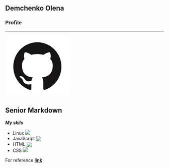 ## Demchenko Olena

### Profile

---

![cat](./Untitled.png)

## **Senior Markdown**

**_My skils_**

- Linux <img align="centr" src="https://cdn.jsdelivr.net/gh/devicons/devicon@latest/icons/linux/linux-original.svg" heigh="40" width="40"/>
- JavaScript <img align="center" src="https://cdn.jsdelivr.net/gh/devicons/devicon@latest/icons/javascript/javascript-original.svg" heigh="40" width="40"/>
- HTML <img align="center" src="https://cdn.jsdelivr.net/gh/devicons/devicon@latest/icons/html5/html5-original-wordmark.svg" heigh="40" width="40"/>
- CSS <img  align="centr" src="https://cdn.jsdelivr.net/gh/devicons/devicon@latest/icons/css3/css3-original.svg" heigh="40" width="40"/>

For reference **[link](https://www.markdownguide.org)**
